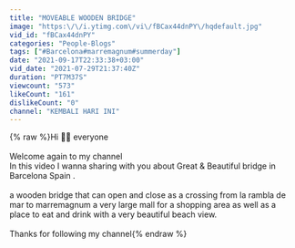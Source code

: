 ```yaml
---
title: "MOVEABLE WOODEN BRIDGE"
image: "https:\/\/i.ytimg.com\/vi\/fBCax44dnPY\/hqdefault.jpg"
vid_id: "fBCax44dnPY"
categories: "People-Blogs"
tags: ["#Barcelona#marremagnum#summerday"]
date: "2021-09-17T22:33:38+03:00"
vid_date: "2021-07-29T21:37:40Z"
duration: "PT7M37S"
viewcount: "573"
likeCount: "161"
dislikeCount: "0"
channel: "KEMBALI HARI INI"
---
```

{% raw %}Hi 🙋‍♀️ everyone <br /><br />Welcome again to my channel <br />In this video I wanna sharing with you about Great &amp; Beautiful bridge in Barcelona Spain .<br /><br />a wooden bridge that can open and close as a crossing from la rambla de mar to marremagnum a very large mall for a shopping area as well as a place to eat and drink with a very beautiful beach view.<br /><br />Thanks for following my channel{% endraw %}
